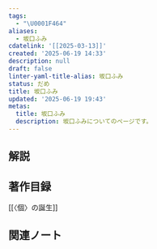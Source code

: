 ```yaml
---
tags:
  - "\U0001F464"
aliases:
  - 坂口ふみ
cdatelink: '[[2025-03-13]]'
created: '2025-06-19 14:33'
description: null
draft: false
linter-yaml-title-alias: 坂口ふみ
status: だめ
title: 坂口ふみ
updated: '2025-06-19 19:43'
metas:
  title: 坂口ふみ
  description: 坂口ふみについてのページです。
---
```

## 解説

## 著作目録
[[〈個〉の誕生]]
## 関連ノート
